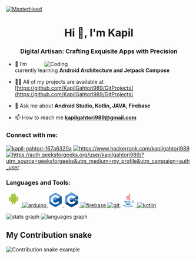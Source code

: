 [![MasterHead](https://developers.giphy.com/branch/master/static/api-512d36c09662682717108a38bbb5c57d.gif)](https://KapilGahtori989.io)
<h1 align="center">Hi 👋, I'm Kapil</h1>
<h3 align="center">Digital Artisan: Crafting Exquisite Apps with Precision</h3>
<img align="right" alt="Coding" width="400" src="https://cdn.dribbble.com/users/1162077/screenshots/3848914/programmer.gif">


- 🌱 I’m currently learning **Android Architecture and Jetpack Compose**

- 👨‍💻 All of my projects are available at [https://github.com/KapilGahtori989/GitProjects](https://github.com/KapilGahtori989/GitProjects)

- 💬 Ask me about **Android Studio, Kotlin, JAVA, Firebase**

- 📫 How to reach me **kapilgahtori989@gmail.com**

<h3 align="left">Connect with me:</h3>
<p align="left">
<a href="https://linkedin.com/in/kapil-gahtori-167a6320a" target="blank"><img align="center" src="https://raw.githubusercontent.com/rahuldkjain/github-profile-readme-generator/master/src/images/icons/Social/linked-in-alt.svg" alt="kapil-gahtori-167a6320a" height="30" width="40" /></a>
<a href="https://www.hackerrank.com/kapilgahtori989" target="blank"><img align="center" src="https://raw.githubusercontent.com/rahuldkjain/github-profile-readme-generator/master/src/images/icons/Social/hackerrank.svg" alt="https://www.hackerrank.com/kapilgahtori989" height="30" width="40" /></a>
<a href="https://auth.geeksforgeeks.org/user/https://auth.geeksforgeeks.org/user/kapilgahtori989/?utm_source=geeksforgeeks&utm_medium=my_profile&utm_campaign=auth_user" target="blank"><img align="center" src="https://raw.githubusercontent.com/rahuldkjain/github-profile-readme-generator/master/src/images/icons/Social/geeks-for-geeks.svg" alt="https://auth.geeksforgeeks.org/user/kapilgahtori989/?utm_source=geeksforgeeks&utm_medium=my_profile&utm_campaign=auth_user" height="30" width="40" /></a>
</p>

<h3 align="left">Languages and Tools:</h3>

<p align="left"> <a href="https://developer.android.com" target="_blank" rel="noreferrer"> <img src="https://raw.githubusercontent.com/devicons/devicon/master/icons/android/android-original-wordmark.svg" alt="android" width="40" height="40"/> </a> <a href="https://www.arduino.cc/" target="_blank" rel="noreferrer"> <img src="https://cdn.worldvectorlogo.com/logos/arduino-1.svg" alt="arduino" width="40" height="40"/> </a> <a href="https://www.cprogramming.com/" target="_blank" rel="noreferrer"> <img src="https://raw.githubusercontent.com/devicons/devicon/master/icons/c/c-original.svg" alt="c" width="40" height="40"/> </a> <a href="https://www.w3schools.com/cpp/" target="_blank" rel="noreferrer"> <img src="https://raw.githubusercontent.com/devicons/devicon/master/icons/cplusplus/cplusplus-original.svg" alt="cplusplus" width="40" height="40"/> </a> <a href="https://firebase.google.com/" target="_blank" rel="noreferrer"> <img src="https://www.vectorlogo.zone/logos/firebase/firebase-icon.svg" alt="firebase" width="40" height="40"/> </a> <a href="https://git-scm.com/" target="_blank" rel="noreferrer"> <img src="https://www.vectorlogo.zone/logos/git-scm/git-scm-icon.svg" alt="git" width="40" height="40"/> </a> <a href="https://www.java.com" target="_blank" rel="noreferrer"> <img src="https://raw.githubusercontent.com/devicons/devicon/master/icons/java/java-original.svg" alt="java" width="40" height="40"/> </a> <a href="https://kotlinlang.org" target="_blank" rel="noreferrer"> <img src="https://www.vectorlogo.zone/logos/kotlinlang/kotlinlang-icon.svg" alt="kotlin" width="40" height="40"/> </a> </p>

<div align="left">
  <img src="https://github-readme-stats.vercel.app/api?username=KapilGahtori989&hide_title=false&hide_rank=false&show_icons=true&include_all_commits=true&count_private=true&disable_animations=false&theme=dracula&locale=en&hide_border=false&order=1" height="150" alt="stats graph"  />
  <img src="https://github-readme-stats.vercel.app/api/top-langs?username=KapilGahtori989&locale=en&hide_title=false&layout=compact&card_width=320&langs_count=5&theme=dracula&hide_border=false&order=2" height="150" alt="languages graph"  />
</div>

###

## My Contribution snake
![Contribution snake example](https://github.com/KapilGahtori989/KapilGahtori989/blob/output/github-contribution-grid-snake.svg)

###
###
